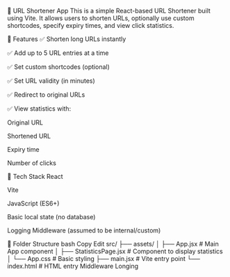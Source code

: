 📄 URL Shortener App
This is a simple React-based URL Shortener built using Vite. It allows users to shorten URLs, optionally use custom shortcodes, specify expiry times, and view click statistics.

🚀 Features
✅ Shorten long URLs instantly

✅ Add up to 5 URL entries at a time

✅ Set custom shortcodes (optional)

✅ Set URL validity (in minutes)

✅ Redirect to original URLs

✅ View statistics with:

Original URL

Shortened URL

Expiry time

Number of clicks

🧠 Tech Stack
React

Vite

JavaScript (ES6+)

Basic local state (no database)

Logging Middleware (assumed to be internal/custom)

📁 Folder Structure
bash
Copy
Edit
src/
├── assets/
│   ├── App.jsx               # Main App component
│   ├── StatisticsPage.jsx   # Component to display statistics
│   └── App.css              # Basic styling
├── main.jsx                 # Vite entry point
└── index.html               # HTML entry
Middleware Longing
